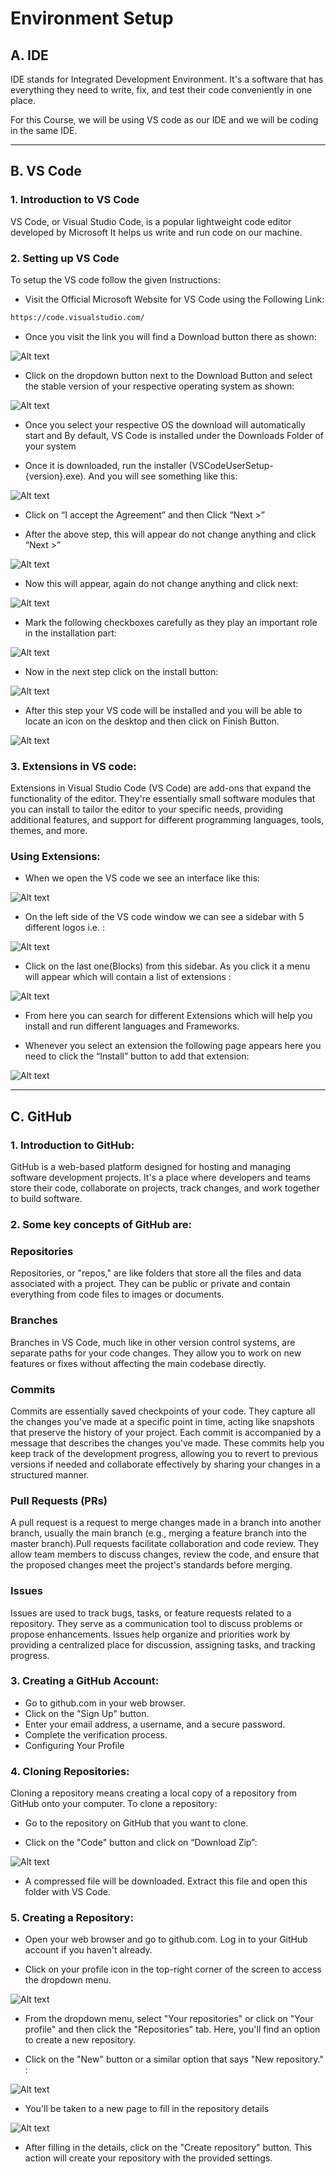 # Environment Setup



## A. IDE 



IDE stands for Integrated Development Environment. It's a software that has everything they need to write, fix, and test their code conveniently in one place.


For this Course, we will be using VS code as our IDE and we will be coding in the same IDE.

- - - 


## B. VS Code

### 1. Introduction to VS Code

VS Code, or Visual Studio Code, is a popular lightweight code editor developed by Microsoft It helps us write and run code on our machine.


### 2. Setting up VS Code
To setup the VS code follow the given Instructions:


+ Visit the Official Microsoft Website for VS Code using the Following Link:
```bash
https://code.visualstudio.com/  
```       
  


+ Once you visit the link you will find a Download button there as shown:

![Alt text](https://i.postimg.cc/BnkkXbmC/1.jpg)

              
                                                                                





                                       
+ Click on the dropdown button next to the Download Button and  select the stable version of your respective operating system as shown:

![Alt text](https://i.postimg.cc/fbM23dxm/2.jpg)

       


+ Once you select your respective OS the download will automatically start and By default, VS Code is installed under the Downloads Folder of your system  

           


+ Once it is downloaded, run the installer (VSCodeUserSetup-{version}.exe). And you will see something like this:

![Alt text](https://i.postimg.cc/CKV1bh1j/3.jpg)


                                 


+ Click on “I accept the Agreement” and then Click “Next >”  

+ After the above step, this will appear do not change anything and click “Next >”  

![Alt text](https://i.postimg.cc/j5xSkMy2/4.jpg)                           

     



+ Now this will appear, again do not change anything and click next:

![Alt text](https://i.postimg.cc/gJg293KD/5.jpg)
                  

+ Mark the following checkboxes carefully as they play an important role in the installation part: 

![Alt text](https://i.postimg.cc/Vv5Lz5Gc/6.jpg)



+ Now in the next step click on the install button:

![Alt text](https://i.postimg.cc/c4p4NxfV/7.jpg)

            


+ After this step your VS code will be installed and you will be able to locate an icon on the desktop and then click on Finish Button. 

![Alt text](https://i.postimg.cc/zGTDzsj3/8.jpg)
                    












### 3. Extensions in VS code:
                  
Extensions in Visual Studio Code (VS Code) are add-ons that expand the functionality of the editor. They're essentially small software modules that you can install to tailor the editor to your specific needs, providing additional features, and support for different programming languages, tools, themes, and more.


### Using Extensions:
                 
+ When we open the VS code we see an interface like this:

![Alt text](https://i.postimg.cc/kX6XZ6RQ/9.jpg)




+ On the left side of the VS code window we can see a sidebar with 5 different logos i.e. :

![Alt text](https://i.postimg.cc/sx8fxyqG/10.jpg)




+ Click on the last one(Blocks) from this sidebar. As you click it a menu will appear which will contain a list of extensions :

![Alt text](https://i.postimg.cc/8knztBck/11.jpg)



+ From here you can search for different Extensions which will help you install and run different languages and Frameworks.

+ Whenever you select an extension the following page appears here you need to click the “Install” button to add that extension:

![Alt text](https://i.postimg.cc/VN1fdKGg/12.jpg)












- - - 




## C. GitHub


### 1. Introduction to GitHub: 

GitHub is a web-based platform designed for hosting and managing software development projects. It's a place where developers and teams store their code, collaborate on projects, track changes, and work together to build software.

### 2. Some key concepts of GitHub are:

### Repositories
Repositories, or "repos," are like folders that store all the files and data associated with a project. They can be public or private and contain everything from code files to images or documents.

### Branches
Branches in VS Code, much like in other version control systems, are separate paths for your code changes. They allow you to work on new features or fixes without affecting the main codebase directly. 


### Commits
Commits are essentially saved checkpoints of your code. They capture all the changes you've made at a specific point in time, acting like snapshots that preserve the history of your project. Each commit is accompanied by a message that describes the changes you've made. These commits help you keep track of the development progress, allowing you to revert to previous versions if needed and collaborate effectively by sharing your changes in a structured manner.

### Pull Requests (PRs)
A pull request is a request to merge changes made in a branch into another branch, usually the main branch (e.g., merging a feature branch into the master branch).Pull requests facilitate collaboration and code review. They allow team members to discuss changes, review the code, and ensure that the proposed changes meet the project's standards before merging.

### Issues
Issues are used to track bugs, tasks, or feature requests related to a repository. They serve as a communication tool to discuss problems or propose enhancements. Issues help organize and priorities work by providing a centralized place for discussion, assigning tasks, and tracking progress.







### 3. Creating a GitHub Account:
           
+ Go to github.com in your web browser.
+ Click on the "Sign Up" button.
+ Enter your email address, a username, and a secure password.
+ Complete the verification process.
+ Configuring Your Profile


### 4. Cloning Repositories:

Cloning a repository means creating a local copy of a repository from GitHub onto your computer. To clone a repository:

+ Go to the repository on GitHub that you want to clone.

+ Click on the "Code" button and click on “Download Zip”:

![Alt text](https://i.postimg.cc/brK88gSQ/13.jpg)





+ A compressed file will be downloaded. Extract this file and open this folder with VS Code.  


### 5. Creating a Repository:

+ Open your web browser and go to github.com. Log in to your GitHub account if you haven't already.

+ Click on your profile icon in the top-right corner of the screen to access the dropdown menu.

![Alt text](https://i.postimg.cc/G2mbjH1s/14.jpg)



+ From the dropdown menu, select "Your repositories" or click on "Your profile" and then click the "Repositories" tab. Here, you'll find an option to create a new repository.

+ Click on the "New" button or a similar option that says "New repository." :

![Alt text](https://i.postimg.cc/0QXPXP8X/15.jpg)



+ You'll be taken to a new page to fill in the repository details

![Alt text](https://i.postimg.cc/cCKZV2Cx/16.jpg)



+ After filling in the details, click on the "Create repository" button. This action will create your repository with the provided settings.

